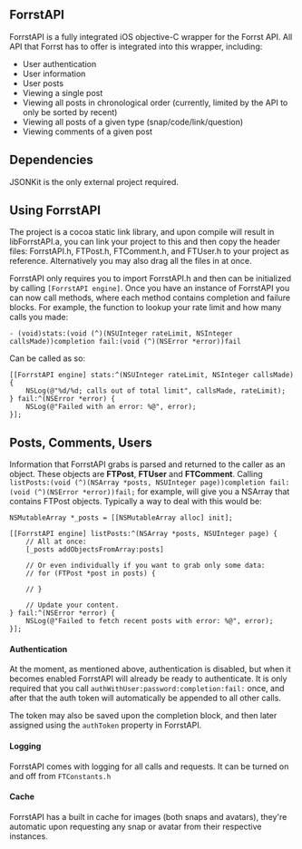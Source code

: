 ## ForrstAPI

ForrstAPI is a fully integrated iOS objective-C wrapper for the Forrst API.  All API that Forrst has to offer is integrated into this wrapper, including: 

* User authentication
* User information
* User posts
* Viewing a single post
* Viewing all posts in chronological order (currently, limited by the API to only be sorted by recent)
* Viewing all posts of a given type (snap/code/link/question)
* Viewing comments of a given post

## Dependencies

JSONKit is the only external project required.

## Using ForrstAPI

The project is a cocoa static link library, and upon compile will result in libForrstAPI.a, you can link your project to this and then copy the header files: ForrstAPI.h, FTPost.h, FTComment.h, and FTUser.h to your project as reference.  Alternatively you may also drag all the files in at once.

ForrstAPI only requires you to import ForrstAPI.h and then can be initialized by calling `[ForrstAPI engine]`.  Once you have an instance of ForrstAPI you can now call methods, where each method contains completion and failure blocks.  For example, the function to lookup your rate limit and how many calls you made: 

`- (void)stats:(void (^)(NSUInteger rateLimit, NSInteger callsMade))completion fail:(void (^)(NSError *error))fail`

Can be called as so:

    [[ForrstAPI engine] stats:^(NSUInteger rateLimit, NSInteger callsMade) {
        NSLog(@"%d/%d; calls out of total limit", callsMade, rateLimit);
    } fail:^(NSError *error) {
        NSLog(@"Failed with an error: %@", error);
    }];

## Posts, Comments, Users

Information that ForrstAPI grabs is parsed and returned to the caller as an object.  These objects are **FTPost**, **FTUser** and **FTComment**.  Calling `listPosts:(void (^)(NSArray *posts, NSUInteger page))completion fail:(void (^)(NSError *error))fail;` for example, will give you a NSArray that contains FTPost objects.  Typically a way to deal with this would be:

    NSMutableArray *_posts = [[NSMutableArray alloc] init];
    
    [[ForrstAPI engine] listPosts:^(NSArray *posts, NSUInteger page) {
        // All at once:
        [_posts addObjectsFromArray:posts]
    
        // Or even individually if you want to grab only some data:
        // for (FTPost *post in posts) {
        
        // }
        
        // Update your content.
    } fail:^(NSError *error) {
        NSLog(@"Failed to fetch recent posts with error: %@", error);
    }];

#### Authentication

At the moment, as mentioned above, authentication is disabled, but when it becomes enabled ForrstAPI will already be ready to authenticate.  It is only required that you call `authWithUser:password:completion:fail:` once, and after that the auth token will automatically be appended to all other calls.

The token may also be saved upon the completion block, and then later assigned using the `authToken` property in ForrstAPI.

#### Logging

ForrstAPI comes with logging for all calls and requests.  It can be turned on and off from `FTConstants.h`

#### Cache

ForrstAPI has a built in cache for images (both snaps and avatars), they're automatic upon requesting any snap or avatar from their respective instances.